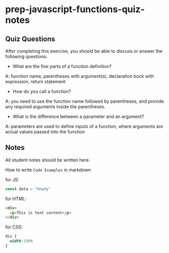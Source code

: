 # prep-javascript-functions-quiz-notes


## Quiz Questions

After completing this exercise, you should be able to discuss or answer the following questions:

- What are the five parts of a function definition?

A: function name, parentheses with argument(s), declaration bock with expression, return statement

- How do you call a function?

A: you need to use the function name followed by parentheses, and provide any required arguments inside the parentheses.

- What is the difference between a parameter and an argument?

A: parameters are used to define inputs of a function, where arguments are actual values passed into the function

## Notes

All student notes should be written here.


How to write `Code Examples` in markdown

for JS:
```javascript
const data = "Howdy"
```

for HTML:
```html
<div>
  <p>This is text content</p>
</div>
```

for CSS:
```css
div {
  width:100%
}
```
